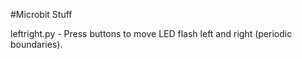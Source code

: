 #Microbit Stuff

leftright.py - Press buttons to move LED flash left and right (periodic boundaries).

